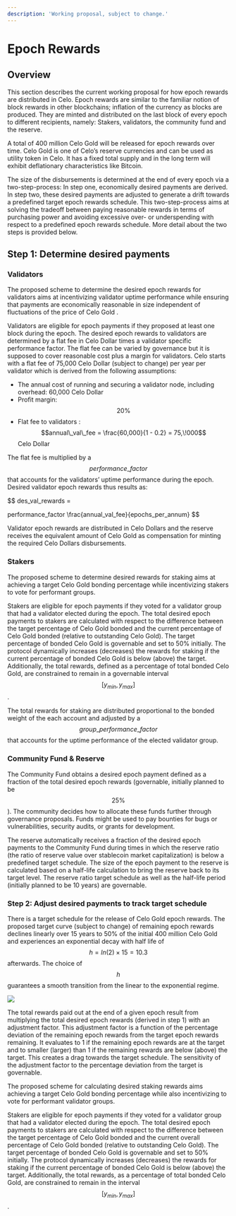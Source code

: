 ```yaml
---
description: 'Working proposal, subject to change.'
---
```


# Epoch Rewards

## **Overview**

This section describes the current working proposal for how epoch rewards are distributed in Celo. Epoch rewards are similar to the familiar notion of block rewards in other blockchains; inflation of the currency as blocks are produced. They are minted and distributed on the last block of every epoch to different recipients, namely: Stakers, validators, the community fund and the reserve.

A total of 400 million Celo Gold will be released for epoch rewards over time. Celo Gold is one of Celo’s reserve currencies and can be used as utility token in Celo. It has a fixed total supply and in the long term will exhibit deflationary characteristics like Bitcoin.

The size of the disbursements is determined at the end of every epoch via a two-step-process: In step one, economically desired payments are derived. In step two, these desired payments are adjusted to generate a drift towards a predefined target epoch rewards schedule. This two-step-process aims at solving the tradeoff between paying reasonable rewards in terms of purchasing power and avoiding excessive over- or underspending with respect to a predefined epoch rewards schedule. More detail about the two steps is provided below.

## **Step 1: Determine desired payments**

### **Validators**

The proposed scheme to determine the desired epoch rewards for validators aims at incentivizing validator uptime performance while ensuring that payments are economically reasonable in size independent of fluctuations of the price of Celo Gold .

Validators are eligible for epoch payments if they proposed at least one block during the epoch. The desired epoch rewards to validators are determined by a flat fee in Celo Dollar times a validator specific performance factor. The flat fee can be varied by governance but it is supposed to cover reasonable cost plus a margin for validators. Celo starts with a flat fee of 75,000 Celo Dollar \(subject to change\) per year per validator which is derived from the following assumptions:

- The annual cost of running and securing a validator node, including overhead: 60,000 Celo Dollar
- Profit margin: $$20\%$$
- Flat fee to validators : $$annual\_val\_fee = \frac{60,000}{1 - 0.2} = 75,\!000$$ Celo Dollar

The flat fee is multiplied by a $$performance\_factor$$ that accounts for the validators’ uptime performance during the epoch. Desired validator epoch rewards thus results as:

$$
des\_val\_rewards =

performance\_factor \frac{annual\_val\_fee}{epochs\_per\_annum}
$$

Validator epoch rewards are distributed in Celo Dollars and the reserve receives the equivalent amount of Celo Gold as compensation for minting the required Celo Dollars disbursements.

### **Stakers**

The proposed scheme to determine desired rewards for staking aims at achieving a target Celo Gold bonding percentage while incentivizing stakers to vote for performant groups.

Stakers are eligible for epoch payments if they voted for a validator group that had a validator elected during the epoch. The total desired epoch payments to stakers are calculated with respect to the difference between the target percentage of Celo Gold bonded and the current percentage of Celo Gold bonded \(relative to outstanding Celo Gold\). The target percentage of bonded Celo Gold is governable and set to 50% initially. The protocol dynamically increases \(decreases\) the rewards for staking if the current percentage of bonded Celo Gold is below \(above\) the target. Additionally, the total rewards, defined as a percentage of total bonded Celo Gold, are constrained to remain in a governable interval $$[y_{min}, y_{max}]$$.

The total rewards for staking are distributed proportional to the bonded weight of the each account and adjusted by a $$group\_performance\_factor$$ that accounts for the uptime performance of the elected validator group.

### Community Fund & Reserve

The Community Fund obtains a desired epoch payment defined as a fraction of the total desired epoch rewards \(governable, initially planned to be $$25\%$$\). The community decides how to allocate these funds further through governance proposals. Funds might be used to pay bounties for bugs or vulnerabilities, security audits, or grants for development.

The reserve automatically receives a fraction of the desired epoch payments to the Community Fund during times in which the reserve ratio \(the ratio of reserve value over stablecoin market capitalization\) is below a predefined target schedule. The size of the epoch payment to the reserve is calculated based on a half-life calculation to bring the reserve back to its target level. The reserve ratio target schedule as well as the half-life period \(initially planned to be 10 years\) are governable.

### **Step 2: Adjust desired payments to track target schedule**

There is a target schedule for the release of Celo Gold epoch rewards. The proposed target curve \(subject to change\) of remaining epoch rewards declines linearly over 15 years to 50% of the initial 400 million Celo Gold and experiences an exponential decay with half life of $$h = ln(2)\times15 =10.3$$ afterwards. The choice of $$h$$ guarantees a smooth transition from the linear to the exponential regime.

![](https://storage.googleapis.com/celo-website/docs/epoch-rewards-schedule.png)

The total rewards paid out at the end of a given epoch result from multiplying the total desired epoch rewards \(derived in step 1\) with an adjustment factor. This adjustment factor is a function of the percentage deviation of the remaining epoch rewards from the target epoch rewards remaining. It evaluates to 1 if the remaining epoch rewards are at the target and to smaller \(larger\) than 1 if the remaining rewards are below \(above\) the target. This creates a drag towards the target schedule. The sensitivity of the adjustment factor to the percentage deviation from the target is governable.

The proposed scheme for calculating desired staking rewards aims achieving a target Celo Gold bonding percentage while also incentivizing to vote for performant validator groups.

Stakers are eligible for epoch payments if they voted for a validator group that had a validator elected during the epoch. The total desired epoch payments to stakers are calculated with respect to the difference between the target percentage of Celo Gold bonded and the current overall percentage of Celo Gold bonded \(relative to outstanding Celo Gold\). The target percentage of bonded Celo Gold is governable and set to 50% initially. The protocol dynamically increases \(decreases\) the rewards for staking if the current percentage of bonded Celo Gold is below \(above\) the target. Additionally, the total rewards, as a percentage of total bonded Celo Gold, are constrained to remain in the interval $$[y_{min}, y_{max}]$$.
